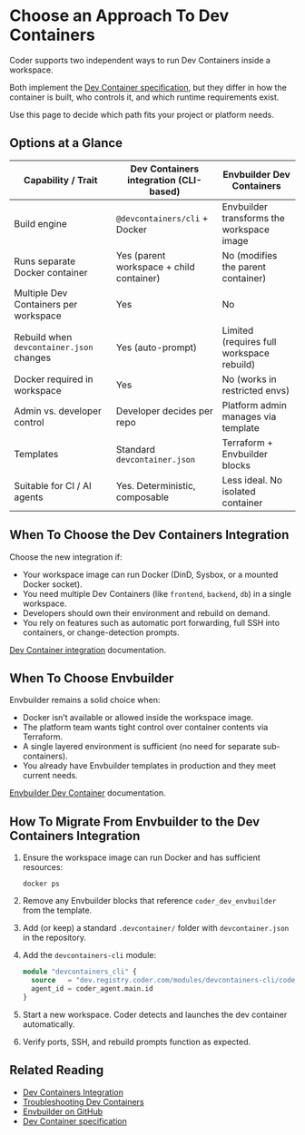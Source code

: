 # Choose an Approach To Dev Containers

Coder supports two independent ways to run Dev Containers inside a workspace.

Both implement the [Dev Container specification](https://containers.dev/), but they differ in how the container is built,
who controls it, and which runtime requirements exist.

Use this page to decide which path fits your project or platform needs.

## Options at a Glance

| Capability / Trait                       | Dev Containers integration (CLI-based)   | Envbuilder Dev Containers                 |
|------------------------------------------|------------------------------------------|-------------------------------------------|
| Build engine                             | `@devcontainers/cli` + Docker            | Envbuilder transforms the workspace image |
| Runs separate Docker container           | Yes (parent workspace + child container) | No (modifies the parent container)        |
| Multiple Dev Containers per workspace    | Yes                                      | No                                        |
| Rebuild when `devcontainer.json` changes | Yes (auto-prompt)                        | Limited (requires full workspace rebuild) |
| Docker required in workspace             | Yes                                      | No (works in restricted envs)             |
| Admin vs. developer control              | Developer decides per repo               | Platform admin manages via template       |
| Templates                                | Standard `devcontainer.json`             | Terraform + Envbuilder blocks             |
| Suitable for CI / AI agents              | Yes. Deterministic, composable           | Less ideal. No isolated container         |

## When To Choose the Dev Containers Integration

Choose the new integration if:

- Your workspace image can run Docker (DinD, Sysbox, or a mounted Docker socket).
- You need multiple Dev Containers (like `frontend`, `backend`, `db`) in a single workspace.
- Developers should own their environment and rebuild on demand.
- You rely on features such as automatic port forwarding, full SSH into containers, or change-detection prompts.

[Dev Container integration](./devcontainers.md) documentation.

## When To Choose Envbuilder

Envbuilder remains a solid choice when:

- Docker isn’t available or allowed inside the workspace image.
- The platform team wants tight control over container contents via Terraform.
- A single layered environment is sufficient (no need for separate sub-containers).
- You already have Envbuilder templates in production and they meet current needs.

[Envbuilder Dev Container](../managing-templates/devcontainers/add-devcontainer.md#envbuilder-terraform-provider) documentation.

## How To Migrate From Envbuilder to the Dev Containers Integration

1. Ensure the workspace image can run Docker and has sufficient resources:

   ```shell
   docker ps
   ```

1. Remove any Envbuilder blocks that reference `coder_dev_envbuilder` from the template.
1. Add (or keep) a standard `.devcontainer/` folder with `devcontainer.json` in the repository.
1. Add the `devcontainers-cli` module:

   ```terraform
   module "devcontainers_cli" {
     source   = "dev.registry.coder.com/modules/devcontainers-cli/coder"
     agent_id = coder_agent.main.id
   }
   ```

1. Start a new workspace.
   Coder detects and launches the dev container automatically.
1. Verify ports, SSH, and rebuild prompts function as expected.

## Related Reading

- [Dev Containers Integration](./index.md)
- [Troubleshooting Dev Containers](../../../user-guides/devcontainers/troubleshooting-dev-containers.md)
- [Envbuilder on GitHub](https://github.com/coder/envbuilder)
- [Dev Container specification](https://containers.dev/)
